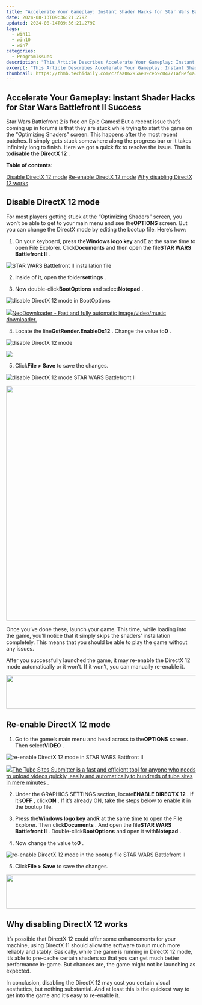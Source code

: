```yaml
---
title: "Accelerate Your Gameplay: Instant Shader Hacks for Star Wars Battlefront II Success!"
date: 2024-08-13T09:36:21.279Z
updated: 2024-08-14T09:36:21.279Z
tags:
  - win11
  - win10
  - win7
categories:
  - ProgramIssues
description: "This Article Describes Accelerate Your Gameplay: Instant Shader Hacks for Star Wars Battlefront II Success!"
excerpt: "This Article Describes Accelerate Your Gameplay: Instant Shader Hacks for Star Wars Battlefront II Success!"
thumbnail: https://thmb.techidaily.com/c7faa06295ae09ceb9c04771af8ef4a70065bcb58f83238cd328dc914caf4d9a.jpg
---
```


## Accelerate Your Gameplay: Instant Shader Hacks for Star Wars Battlefront II Success

Star Wars Battlefront 2 is free on Epic Games! But a recent issue that’s coming up in forums is that they are stuck while trying to start the game on the “Optimizing Shaders” screen. This happens after the most recent patches. It simply gets stuck somewhere along the progress bar or it takes infinitely long to finish. Here we got a quick fix to resolve the issue. That is to**disable the DirectX 12** .

**Table of contents:**

[Disable DirectX 12 mode](https://tools.techidaily.com/drivereasy/download/)
[Re-enable DirectX 12 mode](https://tools.techidaily.com/drivereasy/download/)
[Why disabling DirectX 12 works](https://tools.techidaily.com/drivereasy/download/)

## Disable DirectX 12 mode

 For most players getting stuck at the “Optimizing Shaders” screen, you won’t be able to get to your main menu and see the**OPTIONS** screen. But you can change the DirectX mode by editing the bootup file. Here’s how:

 1) On your keyboard, press the**Windows logo key** and**E** at the same time to open File Explorer. Click**Documents** and then open the file**STAR WARS Battlefront II** .  
  
![STAR WARS Battlefront II installation file](https://images.drivereasy.com/wp-content/uploads/2021/01/game-installation-file.png)

 2) Inside of it, open the folder**settings** .

 3) Now double-click**BootOptions** and select**Notepad** .  
  
![disable DirectX 12 mode in BootOptions](https://images.drivereasy.com/wp-content/uploads/2021/01/bootoptions.png)
<!-- affiliate ads begin -->
<a href="https://secure.2checkout.com/order/checkout.php?PRODS=4559731&QTY=1&AFFILIATE=108875&CART=1"><img src="http://www.neowise.com/images/nd-ss-w200.jpg" border="0">NeoDownloader - Fast and fully automatic image/video/music downloader. </a>
<!-- affiliate ads end -->

 4) Locate the line**GstRender.EnableDx12** . Change the value to**0** .  
  
![disable DirectX 12 mode](https://images.drivereasy.com/wp-content/uploads/2021/01/value-equals-0.png)
<!-- affiliate ads begin -->
<a href="https://shop.systoolsgroup.com/affiliate.php?ACCOUNT=SYSTOOBY&AFFILIATE=108875&PATH=https%3A%2F%2Fwww.systoolsgroup.com%3FAFFILIATE%3D108875%26RESOURCE%3DSysTools%2BGmail%2BBackup"><img src="https://www.systoolsgroup.com/box/gmail-backup.png" border="0"></a>
<!-- affiliate ads end -->

 5) Click**File > Save** to save the changes.  
  
![disable DirectX 12 mode STAR WARS Battlefront II](https://images.drivereasy.com/wp-content/uploads/2021/01/save-the-changes.png)
<!-- affiliate ads begin -->
<a href="https://electronicx.pxf.io/c/5597632/1872496/14483" target="_top" id="1872496"><img src="//a.impactradius-go.com/display-ad/14483-1872496" border="0" alt="" width="750" height="625"/></a><img height="0" width="0" src="https://imp.pxf.io/i/5597632/1872496/14483" style="position:absolute;visibility:hidden;" border="0" />
<!-- affiliate ads end -->

 Once you’ve done these, launch your game. This time, while loading into the game, you’ll notice that it simply skips the shaders’ installation completely. This means that you should be able to play the game without any issues.

 After you successfully launched the game, it may re-enable the DirectX 12 mode automatically or it won’t. If it won’t, you can manually re-enable it.

<!-- affiliate ads begin -->
<a href="https://arkmc.pxf.io/c/5597632/427477/5172" target="_top" id="427477"><img src="//a.impactradius-go.com/display-ad/5172-427477" border="0" alt="" width="728" height="90"/></a><img height="0" width="0" src="https://arkmc.pxf.io/i/5597632/427477/5172" style="position:absolute;visibility:hidden;" border="0" />
<!-- affiliate ads end -->
## Re-enable DirectX 12 mode

 1) Go to the game’s main menu and head across to the**OPTIONS** screen. Then select**VIDEO** .  
  
![re-enable DirectX 12 mode in STAR WARS Battfront II](https://images.drivereasy.com/wp-content/uploads/2021/01/reenable-DirectX-12-mode-1.png)
<!-- affiliate ads begin -->
<a href="https://secure.2checkout.com/order/checkout.php?PRODS=4531356&QTY=1&AFFILIATE=108875&CART=1"><img src="https://secure.avangate.com/images/merchant/8fdd149fcaa7058caccc9c4ad5b0d89a/products/tss-box.JPG" border="0">The Tube Sites Submitter is a fast and efficient tool for anyone who needs to upload videos quickly, easily and automatically to hundreds of tube sites in mere minutes . </a>
<!-- affiliate ads end -->

 2) Under the GRAPHICS SETTINGS section, locate**ENABLE DIRECTX 12** . If it’s**OFF** , click**ON** . If it’s already ON, take the steps below to enable it in the bootup file.

 3) Press the**Windows logo key** and**R** at the same time to open the File Explorer. Then click**Documents** . And open the file**STAR WARS Battlefront II** . Double-click**BootOptions** and open it with**Notepad** .

 4) Now change the value to**0** .  
  
![re-enable DirectX 12 mode in the bootup file STAR WARS Battlefront II](https://images.drivereasy.com/wp-content/uploads/2021/01/re-enable-DirectX-12-mode.png)

 5) Click**File > Save** to save the changes.

<!-- affiliate ads begin -->
<a href="https://mindmanager.sjv.io/c/5597632/1787667/20231" target="_top" id="1787667"><img src="//a.impactradius-go.com/display-ad/20231-1787667" border="0" alt="" width="728" height="90"/></a><img height="0" width="0" src="https://imp.pxf.io/i/5597632/1787667/20231" style="position:absolute;visibility:hidden;" border="0" />
<!-- affiliate ads end -->
## Why disabling DirectX 12 works

 It’s possible that DirectX 12 could offer some enhancements for your machine, using DirectX 11 should allow the software to run much more reliably and stably. Basically, while the game is running in DirectX 12 mode, it’s able to pre-cache certain shaders so that you can get much better performance in-game. But chances are, the game might not be launching as expected.

 In conclusion, disabling the DirectX 12 may cost you certain visual aesthetics, but nothing substantial. And at least this is the quickest way to get into the game and it’s easy to re-enable it.

<ins class="adsbygoogle"
     style="display:block"
     data-ad-format="autorelaxed"
     data-ad-client="ca-pub-7571918770474297"
     data-ad-slot="1223367746"></ins>



<ins class="adsbygoogle"
     style="display:block"
     data-ad-client="ca-pub-7571918770474297"
     data-ad-slot="8358498916"
     data-ad-format="auto"
     data-full-width-responsive="true"></ins>


